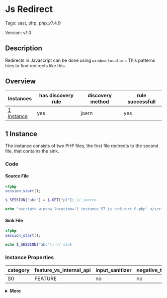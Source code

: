[//]: # (This file is automatically generated. If you wish to make any changes, please use the JSON files and regenerate this file using the tpframework.)

# Js Redirect

Tags: sast, php, php_v7.4.9

Version: v1.0

## Description

Redirects in Javascript can be done using `window.location`. This patterns tries to find redirects like this.

## Overview

| Instances                 | has discovery rule   | discovery method   | rule successfull   |
|---------------------------|----------------------|--------------------|--------------------|
| [1 Instance](#1-instance) | yes                  | joern              | yes                |

## 1 Instance

The instance consists of two PHP files, the first file redirects to the second file, that contains the sink.

### Code

#### Source File

```PHP
<?php
session_start();

$_SESSION["abc"] = $_GET["p1"]; // source

echo "<script> window.location='1_instance_57_js_redirect_0.php' </script>";
```

#### Sink File

```PHP
<?php
session_start();

echo $_SESSION["abc"]; // sink
```

### Instance Properties

| category   | feature_vs_internal_api   | input_sanitizer   | negative_test_case   | source_and_sink   |
|------------|---------------------------|-------------------|----------------------|-------------------|
| S0         | FEATURE                   | no                | no                   | no                |

<details markdown="1">
<summary>
<b>More</b></summary>

<details markdown="1">
<summary>

### Compile
</summary>

```bash
$_main:
     ; (lines=9, args=0, vars=0, tmps=5)
     ; (before optimizer)
     ; /.../PHP/57_js_redirect/1_instance_57_js_redirect/1_instance_57_js_redirect_1.php:1-7
     ; return  [] RANGE[0..0]
0000 INIT_FCALL 0 80 string("session_start")
0001 DO_ICALL
0002 T3 = FETCH_R (global) string("_GET")
0003 T4 = FETCH_DIM_R T3 string("p1")
0004 V1 = FETCH_W (global) string("_SESSION")
0005 ASSIGN_DIM V1 string("abc")
0006 OP_DATA T4
0007 ECHO string("<script> window.location='1_instance_57_js_redirect_0.php' </script>")
0008 RETURN int(1)
LIVE RANGES:
     4: 0004 - 0005 (tmp/var)
```

</details>

<details markdown="1">
<summary>

### Discovery
</summary>

The rule searches for a redirect written in JS in the code.

```scala
// TODO: replace line below with your detection query
val x57 = (name, "57_js_redirect_iall",  cpg.call.code(".*<script> window.location.*").location.toJson);
```

| discovery method   | expected accuracy   |
|--------------------|---------------------|
| joern              | FP                  |

</details>

<details markdown="1"open>
<summary>

### Measurement
</summary>

| Tool        | Comm_1   | Comm_2   | phpSAFE   | Progpilot   | RIPS   | WAP   | Ground Truth   |
|-------------|----------|----------|-----------|-------------|--------|-------|----------------|
| 08 Jun 2021 | no       | no       | no        | no          | no     | no    | yes            |
| 22 May 2023 | no       | no       |           |             |        |       | yes            |

</details>

</details>

